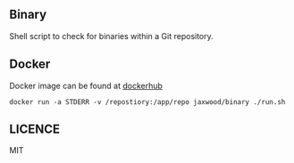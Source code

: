 ## Binary
Shell script to check for binaries within a Git repository.

## Docker
Docker image can be found at [dockerhub](https://hub.docker.com/r/jaxwood/binary/)

``` docker
docker run -a STDERR -v /repostiory:/app/repo jaxwood/binary ./run.sh
```
## LICENCE
MIT